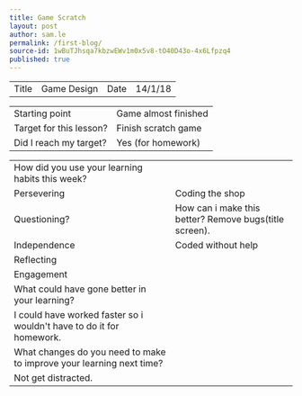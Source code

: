 ```yaml
---
title: Game Scratch
layout: post
author: sam.le
permalink: /first-blog/
source-id: 1wBuTJhsqa7kbzwEWv1m0x5v8-tO40D43o-4x6Lfpzq4
published: true
---
```

<table>
  <tr>
    <td>Title</td>
    <td>Game Design</td>
    <td>Date</td>
    <td>14/1/18</td>
  </tr>
</table>


<table>
  <tr>
    <td>Starting point</td>
    <td>Game almost finished</td>
  </tr>
  <tr>
    <td>Target for this lesson?</td>
    <td>Finish scratch game</td>
  </tr>
  <tr>
    <td>Did I reach my target? </td>
    <td>Yes (for homework)</td>
  </tr>
</table>


<table>
  <tr>
    <td>How did you use your learning habits this week?</td>
    <td></td>
  </tr>
  <tr>
    <td>Persevering</td>
    <td>Coding the shop</td>
  </tr>
  <tr>
    <td>Questioning?</td>
    <td>How can i make this better? Remove bugs(title screen).</td>
  </tr>
  <tr>
    <td>Independence</td>
    <td>Coded without help</td>
  </tr>
  <tr>
    <td>Reflecting</td>
    <td></td>
  </tr>
  <tr>
    <td>Engagement</td>
    <td></td>
  </tr>
  <tr>
    <td>What could have gone better in your learning?</td>
    <td></td>
  </tr>
  <tr>
    <td>I could have worked faster so i wouldn't have to do it for homework.</td>
    <td></td>
  </tr>
  <tr>
    <td>What changes do you need to make to improve your learning next time?</td>
    <td></td>
  </tr>
  <tr>
    <td>Not get distracted.</td>
    <td></td>
  </tr>
</table>



